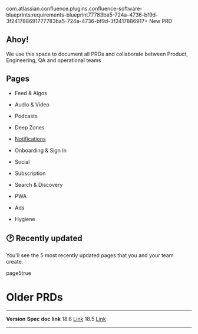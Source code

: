 com.atlassian.confluence.plugins.confluence-software-blueprints:requirements-blueprint77783ba5-724a-4736-bf9d-3f241788691777783ba5-724a-4736-bf9d-3f2417886917+
New PRD

## Ahoy!

We use this space to document all PRDs and collaborate between Product,
Engineering, QA and operational teams

## Pages

- Feed & Algos

- Audio & Video

- Podcasts

- Deep Zones

- [Notifications](https://evp.atlassian.net/wiki/spaces/DP/overview)

- Onboarding & Sign In

- Social

- Subscription

- Search & Discovery

- PWA

- Ads

- Hygiene

## 🕑 Recently updated

You\'ll see the 5 most recently updated pages that you and your team
create.

page5true

# Older PRDs

  ------------- ----------------------------------------------------------------------------------------------------------
  **Version**   **Spec doc link**
  18.6          [Link](https://docs.google.com/document/d/1vlGrVpzkM1-ciGwmk97R5g20OdTQk0P0ae7MtuMf2J0/edit?usp=sharing)
  18.5          [Link](https://docs.google.com/document/d/1kccr7EB2hKmjlem8QGeRXz2wM5lDpIVkG8Q42DUMcRM/edit?usp=sharing)
  ------------- ----------------------------------------------------------------------------------------------------------
